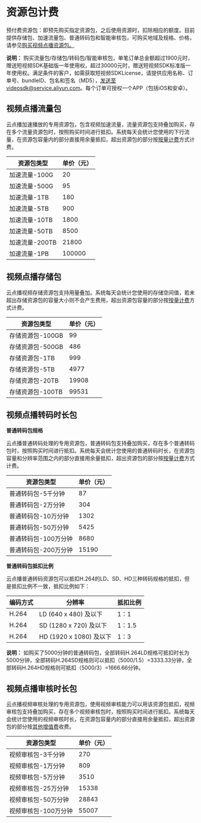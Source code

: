 # 资源包计费

预付费资源包：即预先购买指定资源包，之后使用资源时，扣除相应的额度。目前提供存储包、加速流量包、普通转码包和智能审核包，可购买地域及规格、价格，请参见[购买视频点播资源包。](https://common-buy.aliyun.com/?&&commodityCode=vodflowbag#/buy)

**说明：** 购买流量包/存储包/转码包/智能审核包，单笔订单总金额超过1900元时，赠送短视频SDK基础版一年使用权，超过30000元时，赠送短视频SDK标准版一年使用权。满足条件的客户，如需获取短视频SDKLicense，请提供应用名称、订单号、bundleID、包名和签名（MD5），发送至videosdk@service.aliyun.com。每个订单可授权一个APP（包括iOS和安卓）。

## 视频点播流量包

云点播加速播放的专用资源包，包含视频加速流量，流量资源包支持叠加购买，存在多个流量资源包时，按照购买时间进行抵扣。系统每天会统计您使用的下行流量，在资源包容量内的部分直接用余量抵扣，超出资源包的部分按[按量计费](/cn.zh-CN/产品定价/计费概述/按量计费.md)方式计费。

|资源包类型|单价（元）|
|-----|-----|
|加速流量-100G|20|
|加速流量-500G|95|
|加速流量-1TB|180|
|加速流量-5TB|900|
|加速流量-10TB|1800|
|加速流量-50TB|8500|
|加速流量-200TB|21800|
|加速流量-1PB|100000|

## 视频点播存储包

云点播视频存储资源包支持用量叠加。系统每天会统计您使用的存储空间值，若未超出存储资源包的容量大小则不会产生费用，超出资源包容量的部分按[按量计费](/cn.zh-CN/产品定价/计费概述/按量计费.md)方式计费。

|资源包类型|单价（元）|
|-----|-----|
|存储资源包-100GB|99|
|存储资源包-500GB|486|
|存储资源包-1TB|999|
|存储资源包-5TB|4977|
|存储资源包-20TB|19908|
|存储资源包-100TB|99531|

## 视频点播转码时长包

**普通转码包规格**

云点播普通转码处理的专用资源包，普通转码包支持叠加购买，存在多个普通转码包时，按照购买时间进行抵扣。系统每天会统计您使用的普通转码时长，在资源包容量和分辨率范围之内的部分直接用余量抵扣，超出资源包的部分按[按量计费](/cn.zh-CN/产品定价/计费概述/按量计费.md)方式计费。

|资源包类型|单价（元）|
|-----|-----|
|普通转码包-5千分钟|87|
|普通转码包-2万分钟|304|
|普通转码包-10万分钟|1302|
|普通转码包-50万分钟|5425|
|普通转码包-100万分钟|8680|
|普通转码包-200万分钟|15190|

**普通转码包抵扣比例**

云点播普通转码资源包可以抵扣H.264的LD、SD、HD三种转码规格的抵扣，但是抵扣比例不一致，抵扣比例如下：

|编码方式|分辨率|抵扣比例|
|----|---|----|
|H.264|LD \(640 x 480\) 及以下|1：1|
|H.264|SD \(1280 x 720\) 及以下|1：1.5|
|H.264|HD \(1920 x 1080\) 及以下|1：3|

**说明：** 如购买了5000分钟的普通转码包，全部转码H.264LD规格可抵扣时长为5000分钟，全部转码H.264SD规格则可以抵扣（5000/1.5）=3333.33分钟，全部转码H.264HD规格则可抵扣（5000/3）=1666.66分钟。

## 视频点播审核时长包

云点播视频审核处理的专用资源包，使用视频审核能力可以用该资源包抵扣，视频审核包支持叠加购买，存在多个视频审核包时，按照购买时间进行抵扣。系统每天会统计您使用的视频审核时长，在资源包容量内的部分直接用余量抵扣，超出资源包的部分按[其他增值费]()收费。

|资源包类型|单价（元）|
|-----|-----|
|视频审核包-3千分钟|270|
|视频审核包-1万分钟|809|
|视频审核包-5万分钟|3510|
|视频审核包-25万分钟|15338|
|视频审核包-50万分钟|28843|
|视频审核包-100万分钟|55007|

